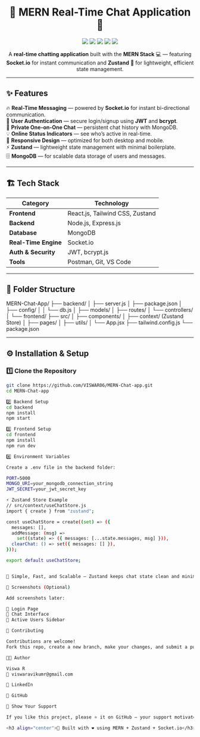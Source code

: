 

<h1 align="center">💬 MERN Real-Time Chat Application 🚀</h1>

<p align="center">
  <img src="https://img.shields.io/badge/MERN-Stack-4caf50?style=for-the-badge&logo=mongodb&logoColor=white" />
  <img src="https://img.shields.io/badge/React-%2361DAFB.svg?style=for-the-badge&logo=react&logoColor=black" />
  <img src="https://img.shields.io/badge/Zustand-State_Management-ff69b4?style=for-the-badge" />
  <img src="https://img.shields.io/badge/Socket.io-RealTime-black?style=for-the-badge&logo=socket.io&logoColor=white" />
  <img src="https://img.shields.io/badge/Node.js-Server-3C873A?style=for-the-badge&logo=node.js&logoColor=white" />
</p>

<p align="center">
  A <b>real-time chatting application</b> built with the <b>MERN Stack</b> 💻 — featuring <b>Socket.io</b> for instant communication and <b>Zustand</b> 🐻 for lightweight, efficient state management.
</p>

---

## ✨ Features
🔥 **Real-Time Messaging** — powered by **Socket.io** for instant bi-directional communication.  
👤 **User Authentication** — secure login/signup using **JWT** and **bcrypt**.  
💬 **Private One-on-One Chat** — persistent chat history with MongoDB.  
💡 **Online Status Indicators** — see who’s active in real-time.  
📱 **Responsive Design** — optimized for both desktop and mobile.  
⚡ **Zustand** — lightweight state management with minimal boilerplate.  
🗄️ **MongoDB** — for scalable data storage of users and messages.  

---

## 🏗️ Tech Stack
| Category | Technology |
|-----------|-------------|
| **Frontend** | React.js, Tailwind CSS, Zustand |
| **Backend** | Node.js, Express.js |
| **Database** | MongoDB |
| **Real-Time Engine** | Socket.io |
| **Auth & Security** | JWT, bcrypt.js |
| **Tools** | Postman, Git, VS Code |

---

## 📂 Folder Structure


MERN-Chat-App/
├── backend/
│ ├── server.js
│ ├── package.json
│ ├── config/
│ │ └── db.js
│ ├── models/
│ ├── routes/
│ └── controllers/
│
└── frontend/
├── src/
│ ├── components/
│ ├── context/ (Zustand Store)
│ ├── pages/
│ ├── utils/
│ └── App.jsx
├── tailwind.config.js
└── package.json


---

## ⚙️ Installation & Setup
### 1️⃣ Clone the Repository
```bash
git clone https://github.com/VISWAR06/MERN-Chat-app.git
cd MERN-Chat-app

2️⃣ Backend Setup
cd backend
npm install
npm start

3️⃣ Frontend Setup
cd frontend
npm install
npm run dev

4️⃣ Environment Variables

Create a .env file in the backend folder:

PORT=5000
MONGO_URI=your_mongodb_connection_string
JWT_SECRET=your_jwt_secret_key

⚡ Zustand Store Example
// src/context/useChatStore.js
import { create } from "zustand";

const useChatStore = create((set) => ({
  messages: [],
  addMessage: (msg) =>
    set((state) => ({ messages: [...state.messages, msg] })),
  clearChat: () => set({ messages: [] }),
}));

export default useChatStore;


🧠 Simple, Fast, and Scalable — Zustand keeps chat state clean and minimal 🐻

🎨 Screenshots (Optional)

Add screenshots later:

📸 Login Page  
💬 Chat Interface  
👥 Active Users Sidebar

🤝 Contributing

Contributions are welcome!
Fork this repo, create a new branch, make your changes, and submit a pull request. 🌱

🧑‍💻 Author

Viswa R
📧 viswaravikumr@gmail.com

🔗 LinkedIn

🐙 GitHub

🌟 Show Your Support

If you like this project, please ⭐ it on GitHub — your support motivates me to build more amazing projects! 🚀✨

<h3 align="center">💬 Built with ❤️ using MERN + Zustand + Socket.io</h3> ```
